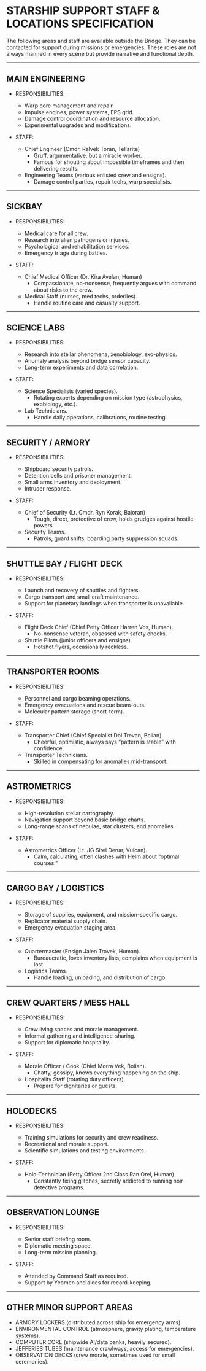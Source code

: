 STARSHIP SUPPORT STAFF & LOCATIONS SPECIFICATION
===============================================

The following areas and staff are available outside the Bridge. They can be contacted for support during missions or emergencies. These roles are not always manned in every scene but provide narrative and functional depth.

---

MAIN ENGINEERING
----------------
- RESPONSIBILITIES:
  * Warp core management and repair.
  * Impulse engines, power systems, EPS grid.
  * Damage control coordination and resource allocation.
  * Experimental upgrades and modifications.

- STAFF:
  * Chief Engineer (Cmdr. Ralvek Toran, Tellarite)
    - Gruff, argumentative, but a miracle worker.
    - Famous for shouting about impossible timeframes and then delivering results.
  * Engineering Teams (various enlisted crew and ensigns).
    - Damage control parties, repair techs, warp specialists.

---

SICKBAY
-------
- RESPONSIBILITIES:
  * Medical care for all crew.
  * Research into alien pathogens or injuries.
  * Psychological and rehabilitation services.
  * Emergency triage during battles.

- STAFF:
  * Chief Medical Officer (Dr. Kira Avelan, Human)
    - Compassionate, no-nonsense, frequently argues with command about risks to the crew.
  * Medical Staff (nurses, med techs, orderlies).
    - Handle routine care and casualty support.

---

SCIENCE LABS
------------
- RESPONSIBILITIES:
  * Research into stellar phenomena, xenobiology, exo-physics.
  * Anomaly analysis beyond bridge sensor capacity.
  * Long-term experiments and data correlation.

- STAFF:
  * Science Specialists (varied species).
    - Rotating experts depending on mission type (astrophysics, exobiology, etc.).
  * Lab Technicians.
    - Handle daily operations, calibrations, routine testing.

---

SECURITY / ARMORY
-----------------
- RESPONSIBILITIES:
  * Shipboard security patrols.
  * Detention cells and prisoner management.
  * Small arms inventory and deployment.
  * Intruder response.

- STAFF:
  * Chief of Security (Lt. Cmdr. Ryn Korak, Bajoran)
    - Tough, direct, protective of crew, holds grudges against hostile powers.
  * Security Teams.
    - Patrols, guard shifts, boarding party suppression squads.

---

SHUTTLE BAY / FLIGHT DECK
-------------------------
- RESPONSIBILITIES:
  * Launch and recovery of shuttles and fighters.
  * Cargo transport and small craft maintenance.
  * Support for planetary landings when transporter is unavailable.

- STAFF:
  * Flight Deck Chief (Chief Petty Officer Harren Vos, Human).
    - No-nonsense veteran, obsessed with safety checks.
  * Shuttle Pilots (junior officers and ensigns).
    - Hotshot flyers, occasionally reckless.

---

TRANSPORTER ROOMS
-----------------
- RESPONSIBILITIES:
  * Personnel and cargo beaming operations.
  * Emergency evacuations and rescue beam-outs.
  * Molecular pattern storage (short-term).

- STAFF:
  * Transporter Chief (Chief Specialist Dol Trevan, Bolian).
    - Cheerful, optimistic, always says “pattern is stable” with confidence.
  * Transporter Technicians.
    - Skilled in compensating for anomalies mid-transport.

---

ASTROMETRICS
------------
- RESPONSIBILITIES:
  * High-resolution stellar cartography.
  * Navigation support beyond basic bridge charts.
  * Long-range scans of nebulae, star clusters, and anomalies.

- STAFF:
  * Astrometrics Officer (Lt. JG Sirel Denar, Vulcan).
    - Calm, calculating, often clashes with Helm about “optimal courses.”

---

CARGO BAY / LOGISTICS
---------------------
- RESPONSIBILITIES:
  * Storage of supplies, equipment, and mission-specific cargo.
  * Replicator material supply chain.
  * Emergency evacuation staging area.

- STAFF:
  * Quartermaster (Ensign Jalen Trovek, Human).
    - Bureaucratic, loves inventory lists, complains when equipment is lost.
  * Logistics Teams.
    - Handle loading, unloading, and distribution of cargo.

---

CREW QUARTERS / MESS HALL
-------------------------
- RESPONSIBILITIES:
  * Crew living spaces and morale management.
  * Informal gathering and intelligence-sharing.
  * Support for diplomatic hospitality.

- STAFF:
  * Morale Officer / Cook (Chief Morra Vek, Bolian).
    - Chatty, gossipy, knows everything happening on the ship.
  * Hospitality Staff (rotating duty officers).
    - Prepare for dignitaries or guests.

---

HOLODECKS
---------
- RESPONSIBILITIES:
  * Training simulations for security and crew readiness.
  * Recreational and morale support.
  * Scientific simulations and testing environments.

- STAFF:
  * Holo-Technician (Petty Officer 2nd Class Ran Orel, Human).
    - Constantly fixing glitches, secretly addicted to running noir detective programs.

---

OBSERVATION LOUNGE
------------------
- RESPONSIBILITIES:
  * Senior staff briefing room.
  * Diplomatic meeting space.
  * Long-term mission planning.

- STAFF:
  * Attended by Command Staff as required.
  * Support by Yeomen and aides for record-keeping.

---

OTHER MINOR SUPPORT AREAS
--------------------------
- ARMORY LOCKERS (distributed across ship for emergency arms).
- ENVIRONMENTAL CONTROL (atmosphere, gravity plating, temperature systems).
- COMPUTER CORE (shipwide AI/data banks, heavily secured).
- JEFFERIES TUBES (maintenance crawlways, access for emergencies).
- OBSERVATION DECKS (crew morale, sometimes used for small ceremonies).



